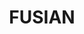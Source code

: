 ---
layout: place
title: FUSIAN
permalink: /ohio/beavercreek/fusian.html
stateAbbr: OH
stateName: Ohio
cityName: Beavercreek
seo:
  type: restaurant
  links: https://www.fusian.com/?olonwp=JjBtp_vMLk25gkYh_bnoiQ
place_id: ChIJxwkznWCcQIgR3hmX76bfJOI
photos:
  - name: >-
      places/ChIJxwkznWCcQIgR3hmX76bfJOI/photos/AeeoHcLz-UHE1sUu4pYuH-pXoNue2AC-9V9uO4WfMRnEgP6SuDpkqmOGM02yqZcG39dplu1mEZ50YE4oxglW3HaET9RqSPhP3bimgOdXZiuW8DmzfMwnArAzFZasP3nWxULKF1km3bIjfcEi5mhDwR0Eum-G9UvQwngNNSrY093HTV5xMwwBGEi-gRergOmOtwsefCsEG_n_8Y_GIRQ-tDb0maWV4nJQIVFPYxeLVDbIkYCSz8i27wokkKDi5ES8lScL5UlV6cQIgmwDUBtOySi5Q9D0iUQTEBqpvU49xxv3ryNJvg
    widthPx: 643
    heightPx: 459
    authorAttributions:
      - displayName: FUSIAN
        uri: https://maps.google.com/maps/contrib/107807556777191547704
        photoUri: >-
          https://lh3.googleusercontent.com/a-/ALV-UjXETaqhcPZReHlWTIOvDaF4mnAna_sxiEarYFC3FGU7crbIbn3z=s100-p-k-no-mo
    flagContentUri: >-
      https://www.google.com/local/imagery/report/?cb_client=maps_api_places.places_api&image_key=!1e10!2sAF1QipMgVqjctJy3yqjzv0yyg9qsPsLGm3uqsAvY-VvA&hl=en-US
    googleMapsUri: >-
      https://www.google.com/maps/place//data=!3m4!1e2!3m2!1sAF1QipMgVqjctJy3yqjzv0yyg9qsPsLGm3uqsAvY-VvA!2e10!4m2!3m1!1s0x88409c609d3309c7:0xe224dfa6ef9719de
  - name: >-
      places/ChIJxwkznWCcQIgR3hmX76bfJOI/photos/AeeoHcJMLi_hLHU1oIWgOksdrGBnoOjzNozUwrcpv_yXndPkHY5OhbAgtZOpWj3rtD_fjNQG2Kv9jtxaEtSm1sMQffRxkZ8ti3PDl3_mE7cDg_FlR6oR-EKCcZuZwLqp3jK8d2Q3V5HQ61tYI-I_1pCjrFO4lhUsmDoeRInB4r3vG4DwGGTwJHQpd0M9ojY1kavcDq2Yn9Kk0upge7eWVrHgYz44GURXf37Y2PauJAU7sWrW3PF_KE_LNFmXmAB89GJO8clte0vK24oaeOwh-4OdnQfQDERaoIVzyDNELlPqS7vI5w
    widthPx: 1272
    heightPx: 716
    authorAttributions:
      - displayName: FUSIAN
        uri: https://maps.google.com/maps/contrib/107807556777191547704
        photoUri: >-
          https://lh3.googleusercontent.com/a-/ALV-UjXETaqhcPZReHlWTIOvDaF4mnAna_sxiEarYFC3FGU7crbIbn3z=s100-p-k-no-mo
    flagContentUri: >-
      https://www.google.com/local/imagery/report/?cb_client=maps_api_places.places_api&image_key=!1e10!2sAF1QipP8qJQaHBY1cdR_ENu_24fDYViJBujpij1ODo59&hl=en-US
    googleMapsUri: >-
      https://www.google.com/maps/place//data=!3m4!1e2!3m2!1sAF1QipP8qJQaHBY1cdR_ENu_24fDYViJBujpij1ODo59!2e10!4m2!3m1!1s0x88409c609d3309c7:0xe224dfa6ef9719de
  - name: >-
      places/ChIJxwkznWCcQIgR3hmX76bfJOI/photos/AeeoHcLL2j2SeROCDdYMZPih3x4fP3WtFD8_oDp8h7BCSLNx1CuuJPIby6UajCicmbU1Mi4u5yf92O9svOakjfCTBDt7ZyV2eXnhnNU2B-WK3f8VHs4LMOwhLiFC66mvAPwj8vuDohALENTzlT3RxYg_iklJad9Y67lRryqdLMmbOaOwf12eWTWPTfPpqCCBJljHQUSur60doSJAE4wIDZ7RdLiMlxxVHUGwkQH4tGUk-N1mz9jBKNd5pLPf6hC42tvPUbofn-lNINR5vmUjCfFVShsp-0C_dkSgjZUbFZ1JZ_4CabXxU23BJiPXIlW8TH2PG18vPZo1zYgDAUUML8gUb2R-tyK7bkE-WTx-JhKW1Q0G2NiwBcQ05CDiP0mltLKNkhqwwSKWdgyfphZRy7lgUHNN798GrLBYAsSz_D9GthLYqw
    widthPx: 3600
    heightPx: 4800
    authorAttributions:
      - displayName: Lois Stogdill
        uri: https://maps.google.com/maps/contrib/105794279567579164645
        photoUri: >-
          https://lh3.googleusercontent.com/a-/ALV-UjV0mQsFEgnVagQcX-wYI7-u0T1R35uquSL-dF0u7NDWlgoH6UgKjw=s100-p-k-no-mo
    flagContentUri: >-
      https://www.google.com/local/imagery/report/?cb_client=maps_api_places.places_api&image_key=!1e10!2sCIHM0ogKEICAgICfm7flFQ&hl=en-US
    googleMapsUri: >-
      https://www.google.com/maps/place//data=!3m4!1e2!3m2!1sCIHM0ogKEICAgICfm7flFQ!2e10!4m2!3m1!1s0x88409c609d3309c7:0xe224dfa6ef9719de
  - name: >-
      places/ChIJxwkznWCcQIgR3hmX76bfJOI/photos/AeeoHcLXXA9TcQjM--7J7xHnsPYlwHQKVnnQpLnRp1BPXfFIYGy0bHQMZViYXpj-Iq36II-LhvU4gi3S7e0MbsugT2RZCq2XJusHP1OdnpI6aN2KfO7EPnvGOXcoksXj111C4q6lj5S2YcIJfg-EXj8Evus5UkZKh2ut-Nwiz9hKNCbq-WiFegEKX3hpWZQ-FXxBpJJgrWAQA85sl58wWxkgwkuSpfGSx98kIn94REHnfev2RdK1mOv0ZUlFwkv3oZSszbeP3GX5EGbdI3bUM4DDURy_Xo-gsoMPbdM19TPsoLE-JtPVp1wFTd537UfjK6oZOvbaNyzkvX01s1SDkM5kSjkpzhIud8RfvV7RaMXQqKlL_eSr3USzfISbk51R3ZpBxrP1_YPsqReuhLRlES31COmww6P1S2qXC4hzbFRbMOD-rUs
    widthPx: 4080
    heightPx: 3072
    authorAttributions:
      - displayName: Josh Mayes
        uri: https://maps.google.com/maps/contrib/115463303253944164644
        photoUri: >-
          https://lh3.googleusercontent.com/a-/ALV-UjUaTGKpv8OOyZEdkqKnv-jiXxdrbeqqcHFRdo0H3F6DF5LQ8QW4QA=s100-p-k-no-mo
    flagContentUri: >-
      https://www.google.com/local/imagery/report/?cb_client=maps_api_places.places_api&image_key=!1e10!2sCIHM0ogKEICAgIDX7qrt5QE&hl=en-US
    googleMapsUri: >-
      https://www.google.com/maps/place//data=!3m4!1e2!3m2!1sCIHM0ogKEICAgIDX7qrt5QE!2e10!4m2!3m1!1s0x88409c609d3309c7:0xe224dfa6ef9719de
  - name: >-
      places/ChIJxwkznWCcQIgR3hmX76bfJOI/photos/AeeoHcKqMQJYiBpyw_IX190WV3uQudWqVYMV07P5qwCWPMFG-JiCQpLH_iiPVL6wQfYpOyEyflT9t-YxG52t2bAmkMwTrvTSVlJn_SryWJQnTKAPwG8_uhWi6c6M-7cV1Ok8tJaQ7GegRnROvkyG5BjBN-QDn4aM_L5O_9G4G525U663VNRUrI-ZxTt73zkZs_ZwpoH0kVkj91-iW3joRWc6mEl3_Oln5wyydH8Jv_1tjK9hhvP0PGXkqIfdkhvRzw82XKCbbt_8MxzTkYmwoXpjyby7Zbu-8qAyZUwNDIEcQNtmTnMq9lGDwQdshN86PCZDCqZEGVrwHaqOG9h0x28niujMSuou4_f6FXryR38qe5kNtmDq0vg4fibUqdYtL1p6FLzywt0TkPwmxepujNwYN9VSzfLZ-6A9PUEScTfYGY3yQ6g
    widthPx: 3024
    heightPx: 4032
    authorAttributions:
      - displayName: Hannah Jones
        uri: https://maps.google.com/maps/contrib/110508584662354222291
        photoUri: >-
          https://lh3.googleusercontent.com/a/ACg8ocKGSLCJeQbd3rzuyqEbYdHeseTqs7Ef3TznQbK3wBUMMHv50Q=s100-p-k-no-mo
    flagContentUri: >-
      https://www.google.com/local/imagery/report/?cb_client=maps_api_places.places_api&image_key=!1e10!2sCIHM0ogKEICAgIDHs_3jwgE&hl=en-US
    googleMapsUri: >-
      https://www.google.com/maps/place//data=!3m4!1e2!3m2!1sCIHM0ogKEICAgIDHs_3jwgE!2e10!4m2!3m1!1s0x88409c609d3309c7:0xe224dfa6ef9719de
  - name: >-
      places/ChIJxwkznWCcQIgR3hmX76bfJOI/photos/AeeoHcIyDDj3aHes3gUO-YqMKlyBovh5Sv-tFXkiTg7ke5FARiR5w850JKkFU_SqttKL89azR5zrJfD129OkjANNebtxTkspu_2ux5xkzSedbliv_EROPP02VTdKNGqpkPo-XkT3rqjx0YJwfWb-4C2Cn6Pmrk__J0Lw4cG0dMVC0I67Y9sCyPiGwJ4F0EzmOaXbsnOSW4uY1bX1b3UEj6WDBDkF7HFmMvdmfX8l1fgveLHQ-HZw0ajpM8ZU3ttgAc1v2DIKcraevUik81BKfRyWN8ODwYliUHc2QJvLXD6Hl48eMXBK3CVFkfZ1M01b3fLteUioQgbgjh7ZZtIBwcHpBsCwpigPExF3zxVmGLiPtYRLD3esIf5eppzNCQ_OmeBwmY6ORFlf9dMIVgXoTIoLz85uy52BhMLnx02RbP8rVn1tA_4
    widthPx: 3024
    heightPx: 4032
    authorAttributions:
      - displayName: Bruce
        uri: https://maps.google.com/maps/contrib/111468773471044554407
        photoUri: >-
          https://lh3.googleusercontent.com/a-/ALV-UjXsn2V3esTY8NrQfJwZAuin78vIO0wHuPaBs0s3T2z1Sj7D2PwX9A=s100-p-k-no-mo
    flagContentUri: >-
      https://www.google.com/local/imagery/report/?cb_client=maps_api_places.places_api&image_key=!1e10!2sCIHM0ogKEICAgICJyaTz-wE&hl=en-US
    googleMapsUri: >-
      https://www.google.com/maps/place//data=!3m4!1e2!3m2!1sCIHM0ogKEICAgICJyaTz-wE!2e10!4m2!3m1!1s0x88409c609d3309c7:0xe224dfa6ef9719de
  - name: >-
      places/ChIJxwkznWCcQIgR3hmX76bfJOI/photos/AeeoHcJ2Zb8UIoIkQNStzTCND2iOLVC1hhkrko__jsoXSvMfNxMNU0Ym33Eyj4EtY21UX0gBqhuDSCRJPO8CLLLfkqQ6Vsq9I32fIZrIcyK-U1m1AJ8kzSQNHcPn4We5h7blQuHt6i_ZlbA7Wgz-37FUJXWSWSPGHfXkcXxk6El47pHQDkLUKuuCnMVpqSbmlwAVo_1kHPhv1Dl64bIpt4TppECMUEaUOa79G6pSifXMAsSpBtWAhOLLEQHQgxjAN9V-sF4ldiduyoQvEhmiaDWIi7rc1mY3K4gi25Y61PAXfiKc25SI1M9enpvP2lHZedXILkiIjPu61cxUv7pvagBVtUF6vqU7LMXpS2gbnHwRAxqKMz6TqDeUSX7wCcz8X8eGAaAFKumY0Ltt2435RWuajImQu9sZfy71bjEZUbcQtnW5MJYc
    widthPx: 4032
    heightPx: 3024
    authorAttributions:
      - displayName: Swetha Varadharajan
        uri: https://maps.google.com/maps/contrib/112758837270515729254
        photoUri: >-
          https://lh3.googleusercontent.com/a-/ALV-UjX6z_ghXtcjg9GNexLPRg8kAjBg2_VTsDHOoLry02nSfdMj7N91KQ=s100-p-k-no-mo
    flagContentUri: >-
      https://www.google.com/local/imagery/report/?cb_client=maps_api_places.places_api&image_key=!1e10!2sCIHM0ogKEICAgIDeg8-m7QE&hl=en-US
    googleMapsUri: >-
      https://www.google.com/maps/place//data=!3m4!1e2!3m2!1sCIHM0ogKEICAgIDeg8-m7QE!2e10!4m2!3m1!1s0x88409c609d3309c7:0xe224dfa6ef9719de
  - name: >-
      places/ChIJxwkznWCcQIgR3hmX76bfJOI/photos/AeeoHcJCGgYtW039FRo_XAoy0IwbEaWdzB-R14li4Il3XlVnvC0AP-mxGYcRrdHKOU-H0m7aL6jpfUVx2NKZ1MwFSntyFVkQ-z0zqm_B-C5gE08X05l8xQEWdoahs_HyBbsxQ3FJ1MAQ-aj7me1A0-l-msX62ai_OibRdgpwHsyJh0EvF5Cc7hcSp7PwSSWnnq-SwSqeDEduKzNTeEKhveYtVKcHtqQQ0rGbQHtcN74vJYEjAEqyZeHKYgxbx_aumLDv3Igj5Av6WdiAjSaFh07G8q1jGXThnPgeZDE9VA8lzCqwbhgPhGp7U0DPAG3K7CpOqZlM-3KHEmIzbTJA-VywDxTWQjcl5VCD09eJu2s4eQL3eRlvN7BP9WGXKrA_SSWcwLDlJWXizHwf31rxgS_ptBU3KCFPpRtxOqcxPerwj86QJxCA
    widthPx: 4032
    heightPx: 3024
    authorAttributions:
      - displayName: Aaron Boyer
        uri: https://maps.google.com/maps/contrib/118380977817390968628
        photoUri: >-
          https://lh3.googleusercontent.com/a/ACg8ocLdpMaVg-Jwq2B_YFI6wuDYXhXJgWeBX4bJgku1LRlGvPTLZg=s100-p-k-no-mo
    flagContentUri: >-
      https://www.google.com/local/imagery/report/?cb_client=maps_api_places.places_api&image_key=!1e10!2sCIHM0ogKEICAgID8__WAsAE&hl=en-US
    googleMapsUri: >-
      https://www.google.com/maps/place//data=!3m4!1e2!3m2!1sCIHM0ogKEICAgID8__WAsAE!2e10!4m2!3m1!1s0x88409c609d3309c7:0xe224dfa6ef9719de
  - name: >-
      places/ChIJxwkznWCcQIgR3hmX76bfJOI/photos/AeeoHcIRGuW47ki4blYkZw9f2h5QisrQ3lNk6qHsUJ2qkkL4OHQE2d6ewrLzXEYB3zXpmEJ29ZYa_5JBOWglK9KY0bpvOQR2eDW0eDNrJOwWa661mUoXjpd6y2t3X4gRfD8nEvzRy-mKfSMZ3Dwp8Y0IEOYoN21P74Ug5ysw8dKyO520DYZwhtigiGOS0LDb9ofKgqJQMXxFh8FF3amY0m4C1hivAsY5g9MytI6LGlbUi_tWY0pW9Zz-LqK-LXTdG6IptG8eIBSwGfj4RnbfOS87y03Tp77yRaEDNctiNOM9F8wV4gOJFSouHuFhBJfk3Ptv9DWKeqJpWwAqhRPf_1Dck8Km63tJXDFbnD4a63Baj7u1TGJnFRulZJdA_hBIc1Gw1S3GUB51XQA9ECzBPfKDZPum6MIC1E_SIlvVnq4C69I
    widthPx: 4032
    heightPx: 3024
    authorAttributions:
      - displayName: Fail Bonds
        uri: https://maps.google.com/maps/contrib/101141694080649101782
        photoUri: >-
          https://lh3.googleusercontent.com/a-/ALV-UjXDxsTtuO9Bzl1B85--aOw8L38xTlJClC4Cn1t1qC984NmOQhI=s100-p-k-no-mo
    flagContentUri: >-
      https://www.google.com/local/imagery/report/?cb_client=maps_api_places.places_api&image_key=!1e10!2sCIHM0ogKEICAgICriePWQA&hl=en-US
    googleMapsUri: >-
      https://www.google.com/maps/place//data=!3m4!1e2!3m2!1sCIHM0ogKEICAgICriePWQA!2e10!4m2!3m1!1s0x88409c609d3309c7:0xe224dfa6ef9719de
  - name: >-
      places/ChIJxwkznWCcQIgR3hmX76bfJOI/photos/AeeoHcIJqT0KFOeT0I7GYLq76pVCgwtNQ5nx5nX6Ry-8Z5HRNAoyaLWJlJdjdVUJYcmJV978FoiU5SoE7spG6bgqNwm4kOmPtAs34o1sOolW_Od0UPOJUZ2FQ6zhlu3kQMA4C7Qs-HbPGh-82wvI_FZFxVa6LPzfmNquviMfcnH2rBA6WvP4AVYgCTQoWk6H0yQs7k8cBl0m7vym0io0f-Og6-NBpuuAh_8pNzrTZB7ODzIzctBTn2S4f-9QbrMc8dUdfhxVidWzxpaKjXN79_P93IpnLX6kvRRDR3DY5oDKnOnpG2GE5Z4K5-V70C3ZJn-xqBiSZzlYuKyuyvawritU40zL6Nf8ga_lF-KSq4Zy93FCLA1yxUQ6Wz3TA3xU2LEjvBbl-xf1qkKDwbyCeaoqPOOqtwdMI6_XJgPHDm0iWm1Osg
    widthPx: 3024
    heightPx: 4032
    authorAttributions:
      - displayName: Sybil B.
        uri: https://maps.google.com/maps/contrib/106040971126512096062
        photoUri: >-
          https://lh3.googleusercontent.com/a/ACg8ocJS7qAJIheztjNnHCoDJH2R5G_Cwz3tgGXwtRwjRWHzzwXWmA=s100-p-k-no-mo
    flagContentUri: >-
      https://www.google.com/local/imagery/report/?cb_client=maps_api_places.places_api&image_key=!1e10!2sCIHM0ogKEICAgIC6_rLsXg&hl=en-US
    googleMapsUri: >-
      https://www.google.com/maps/place//data=!3m4!1e2!3m2!1sCIHM0ogKEICAgIC6_rLsXg!2e10!4m2!3m1!1s0x88409c609d3309c7:0xe224dfa6ef9719de
address: The Mall at, 2733 Fairfield Cmns, Beavercreek, OH 45431, USA
street: The Mall at,2733 Fairfield Cmns
city: Beavercreek
state: OH
zip: '45431'
country: USA
neighborhood: null
latitude: '39.767437'
longitude: '-84.055209'
accessibility_options:
  wheelchairAccessibleParking: true
  wheelchairAccessibleEntrance: true
  wheelchairAccessibleRestroom: true
  wheelchairAccessibleSeating: true
business_status: OPERATIONAL
name: FUSIAN
google_maps_links:
  directionsUri: >-
    https://www.google.com/maps/dir//''/data=!4m7!4m6!1m1!4e2!1m2!1m1!1s0x88409c609d3309c7:0xe224dfa6ef9719de!3e0
  placeUri: https://maps.google.com/?cid=16295395259810519518
  writeAReviewUri: >-
    https://www.google.com/maps/place//data=!4m3!3m2!1s0x88409c609d3309c7:0xe224dfa6ef9719de!12e1
  reviewsUri: >-
    https://www.google.com/maps/place//data=!4m4!3m3!1s0x88409c609d3309c7:0xe224dfa6ef9719de!9m1!1b1
  photosUri: >-
    https://www.google.com/maps/place//data=!4m3!3m2!1s0x88409c609d3309c7:0xe224dfa6ef9719de!10e5
primary_type: Asian Restaurant
opening_hours:
  openNow: true
  periods:
    - open:
        day: 0
        hour: 10
        minute: 45
      close:
        day: 0
        hour: 22
        minute: 0
    - open:
        day: 1
        hour: 10
        minute: 45
      close:
        day: 1
        hour: 22
        minute: 0
    - open:
        day: 2
        hour: 10
        minute: 45
      close:
        day: 2
        hour: 22
        minute: 0
    - open:
        day: 3
        hour: 10
        minute: 45
      close:
        day: 3
        hour: 22
        minute: 0
    - open:
        day: 4
        hour: 10
        minute: 45
      close:
        day: 4
        hour: 22
        minute: 0
    - open:
        day: 5
        hour: 10
        minute: 45
      close:
        day: 5
        hour: 22
        minute: 0
    - open:
        day: 6
        hour: 10
        minute: 45
      close:
        day: 6
        hour: 22
        minute: 0
  weekdayDescriptions:
    - 'Monday: 10:45 AM – 10:00 PM'
    - 'Tuesday: 10:45 AM – 10:00 PM'
    - 'Wednesday: 10:45 AM – 10:00 PM'
    - 'Thursday: 10:45 AM – 10:00 PM'
    - 'Friday: 10:45 AM – 10:00 PM'
    - 'Saturday: 10:45 AM – 10:00 PM'
    - 'Sunday: 10:45 AM – 10:00 PM'
  nextCloseTime: '2025-05-04T02:00:00Z'
secondary_opening_hours:
  regular:
    weekdayDescriptions: null
    type: null
  current:
    weekdayDescriptions: null
    type: null
phone: (937) 999-2772
price_level: PRICE_LEVEL_INEXPENSIVE
price_range: $10 &ndash; $20
rating: '4.2'
rating_count: 703
website: https://www.fusian.com/?olonwp=JjBtp_vMLk25gkYh_bnoiQ
description: >-
  FUSIAN in Beavercreek, OH: Fresh Japanese Eats$$$FUSIAN in Beavercreek, Ohio,
  stands out as a vibrant counter-serve spot nestled in a bustling mall,
  offering a modern twist on Japanese-inspired cuisine with customizable bowls
  and sushi rolls. This eatery emphasizes fresh ingredients and caters to
  various dietary needs, including vegan and gluten-free options, making it a
  go-to choice for those exploring sushi restaurants in the area. Visitors can
  enjoy a casual dining atmosphere with convenient accessibility features like
  wheelchair-friendly entrances and seating, enhancing the overall experience.
  The menu highlights inventive combinations that bring authentic flavors to
  life, perfect for anyone seeking top-rated sushi close to home. With its
  extended hours, it's an ideal stop for a quick, satisfying meal that combines
  quality and convenience.
generative_summary: >-
  FUSIAN in Beavercreek, OH: Fresh Japanese Eats$$$FUSIAN in Beavercreek, Ohio,
  stands out as a vibrant counter-serve spot nestled in a bustling mall,
  offering a modern twist on Japanese-inspired cuisine with customizable bowls
  and sushi rolls. This eatery emphasizes fresh ingredients and caters to
  various dietary needs, including vegan and gluten-free options, making it a
  go-to choice for those exploring sushi restaurants in the area. Visitors can
  enjoy a casual dining atmosphere with convenient accessibility features like
  wheelchair-friendly entrances and seating, enhancing the overall experience.
  The menu highlights inventive combinations that bring authentic flavors to
  life, perfect for anyone seeking top-rated sushi close to home. With its
  extended hours, it's an ideal stop for a quick, satisfying meal that combines
  quality and convenience.
generative_disclosure: Summarized by AI using the Grok-3-Mini model.
reviews: null
review_summary: >-
  What Customers Say About FUSIAN's Sushi Scene$$$Folks often highlight the
  tasty sushi and versatile rice bowls at this spot, praising the fresh
  ingredients that make every bite feel satisfying and authentic. Many
  appreciate the welcoming vibe and spotless environment, which add to the
  enjoyable dining experience when checking out sushi places nearby. While some
  note that service might occasionally take a bit longer during busy times, the
  overall atmosphere and food quality keep drawing people back for more. It's
  commonly described as a solid pick for groups or families looking for
  affordable Japanese-inspired meals, with plenty of customization to suit
  different tastes. All in all, this Beavercreek favorite delivers a reliably
  good experience, especially for those on the hunt for the best sushi near me.
review_disclosure: Summarized by AI using the Grok-3-Mini model.
parking_options: null
payment_options: null
allow_dogs: null
curbside_pickup: null
delivery: null
dine_in: null
good_for_children: null
good_for_groups: null
good_for_sports: null
live_music: null
menu_for_children: null
outdoor_seating: null
reservable: null
restroom: null
serves_beer: null
serves_breakfast: null
serves_brunch: null
serves_cocktails: null
serves_coffee: null
serves_dinner: null
serves_dessert: null
serves_lunch: null
serves_vegetarian_food: null
serves_wine: null
takeout: null
update_category: enterprise
places_description: null

---